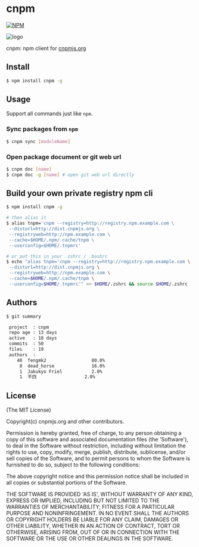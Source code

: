 cnpm
=======

[![NPM](https://nodei.co/npm/cnpm.png?downloads=true&stars=true)](https://nodei.co/npm/cnpm/)

![logo](https://raw.github.com/cnpm/cnpmjs.org/master/logo.png)

cnpm: npm client for [cnpmjs.org](http://cnpmjs.org)

## Install

```bash
$ npm install cnpm -g
```

## Usage

Support all commands just like `npm`.

### Sync packages from `npm`

```bash
$ cnpm sync [moduleName]
```

### Open package document or git web url

```bash
$ cnpm doc [name]
$ cnpm doc -g [name] # open git web url directly
```

## Build your own private registry npm cli

```bash
$ npm install cnpm -g

# then alias it
$ alias tnpm='cnpm --registry=http://registry.npm.example.com \
 --disturl=http://dist.cnpmjs.org \
 --registryweb=http://npm.example.com \
 --cache=$HOME/.npm/.cache/tnpm \
 --userconfig=$HOME/.tnpmrc'

# or put this in your .zshrc / .bashrc
$ echo "alias tnpm='cnpm --registry=http://registry.npm.example.com \
 --disturl=http://dist.cnpmjs.org \
 --registryweb=http://npm.example.com \
 --cache=$HOME/.npm/.cache/tnpm \
 --userconfig=$HOME/.tnpmrc'" >> $HOME/.zshrc && source $HOME/.zshrc
```

## Authors

```bash
$ git summary

 project  : cnpm
 repo age : 13 days
 active   : 18 days
 commits  : 50
 files    : 19
 authors  :
    40  fengmk2                 80.0%
     8  dead_horse              16.0%
     1  Jakukyo Friel           2.0%
     1  不四                  2.0%
```

## License

(The MIT License)

Copyright(c) cnpmjs.org and other contributors.

Permission is hereby granted, free of charge, to any person obtaining
a copy of this software and associated documentation files (the
'Software'), to deal in the Software without restriction, including
without limitation the rights to use, copy, modify, merge, publish,
distribute, sublicense, and/or sell copies of the Software, and to
permit persons to whom the Software is furnished to do so, subject to
the following conditions:

The above copyright notice and this permission notice shall be
included in all copies or substantial portions of the Software.

THE SOFTWARE IS PROVIDED 'AS IS', WITHOUT WARRANTY OF ANY KIND,
EXPRESS OR IMPLIED, INCLUDING BUT NOT LIMITED TO THE WARRANTIES OF
MERCHANTABILITY, FITNESS FOR A PARTICULAR PURPOSE AND NONINFRINGEMENT.
IN NO EVENT SHALL THE AUTHORS OR COPYRIGHT HOLDERS BE LIABLE FOR ANY
CLAIM, DAMAGES OR OTHER LIABILITY, WHETHER IN AN ACTION OF CONTRACT,
TORT OR OTHERWISE, ARISING FROM, OUT OF OR IN CONNECTION WITH THE
SOFTWARE OR THE USE OR OTHER DEALINGS IN THE SOFTWARE.
